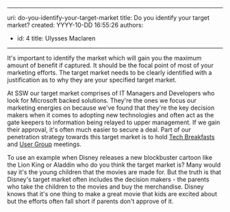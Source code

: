 

---
uri: do-you-identify-your-target-market
title: Do you identify your target market?
created: YYYY-10-DD 16:55:26
authors:
  - id: 4
    title: Ulysses Maclaren
---




<span class='intro'> <p>​It's important to identify the market which will gain you the maximum amount of benefit if captured. It should be the focal point of most of your marketing efforts. The target market needs to be clearly identified with a justification as to why they are your specified target market.</p> </span>

<p>​At SSW our target market comprises of IT Managers and Developers who look for Microsoft backed solutions. They're the ones we focus our marketing energies on because we've found that they're the key decision makers when it comes to adopting new technologies and often act as the gate keepers to information being relayed to upper management. If we gain their approval, it's often much easier to secure a deal. Part of our penetration strategy towards this target market is to hold <a href="http&#58;//www.ssw.com.au/ssw/Events/SSWTechBreakfast.aspx" target="_blank">Tech Breakfasts</a> and <a href="http&#58;//www.ssw.com.au/ssw/Netug/" target="_blank">User Group</a> meetings.</p><p>​To use an example when Disney releases a new blockbuster cartoon like the Lion King or Aladdin who do you think the target market is? Many would say it's the young children that the movies are made for. But the truth is that Disney's target market often includes the decision makers - the parents who take the children to the movies and buy the merchandise. Disney knows that it's one thing to make a great movie that kids are excited about but the efforts often fall short if parents don't approve of it.​</p>


